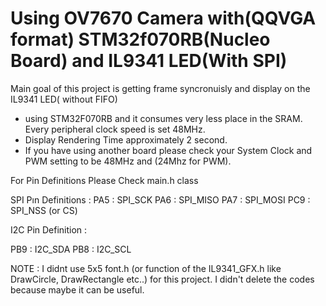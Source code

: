 # Using OV7670 Camera with(QQVGA format) STM32f070RB(Nucleo Board) and IL9341 LED(With SPI)

Main goal of this project is getting frame syncronuisly and display on the IL9341 LED( without FIFO)
 * using STM32F070RB and it consumes very less place in the SRAM. Every peripheral clock speed is set 48MHz.
 * Display Rendering Time approximately 2 second.
 * If you have using another board please check your System Clock and PWM setting to be 48MHz and (24Mhz for PWM).

For Pin Definitions Please Check main.h class 

SPI Pın Definitions :
PA5 : SPI_SCK
PA6 : SPI_MISO
PA7 : SPI_MOSI
PC9 : SPI_NSS (or CS)

I2C Pin Definition :

PB9 : I2C_SDA
PB8 : I2C_SCL

NOTE : I didnt use 5x5 font.h (or function of the IL9341_GFX.h like DrawCircle, DrawRectangle etc..) for this project.
I didn't delete the codes because maybe it can be useful.
